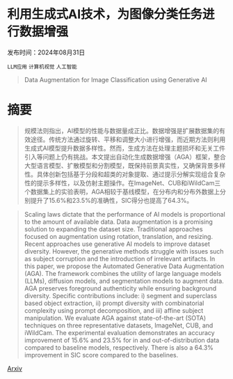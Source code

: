 # 利用生成式AI技术，为图像分类任务进行数据增强

发布时间：2024年08月31日

`LLM应用` `计算机视觉` `人工智能`

> Data Augmentation for Image Classification using Generative AI

# 摘要

> 规模法则指出，AI模型的性能与数据量成正比。数据增强是扩展数据集的有效途径。传统方法通过旋转、平移和调整大小进行增强，而近期方法则利用生成式AI模型提升数据多样性。然而，生成方法在处理主题损坏和无关工件引入等问题上仍有挑战。本文提出自动化生成数据增强（AGA）框架，整合大型语言模型、扩散模型和分割模型，既保持前景真实性，又确保背景多样性。具体创新包括基于分段和超类的对象提取、通过提示分解实现组合复杂性的提示多样性，以及仿射主题操作。在ImageNet、CUB和iWildCam三个数据集上的实验表明，AGA相较于基线模型，在分布内和分布外数据上分别提升了15.6%和23.5%的准确性，SIC得分也提高了64.3%。

> Scaling laws dictate that the performance of AI models is proportional to the amount of available data. Data augmentation is a promising solution to expanding the dataset size. Traditional approaches focused on augmentation using rotation, translation, and resizing. Recent approaches use generative AI models to improve dataset diversity. However, the generative methods struggle with issues such as subject corruption and the introduction of irrelevant artifacts. In this paper, we propose the Automated Generative Data Augmentation (AGA). The framework combines the utility of large language models (LLMs), diffusion models, and segmentation models to augment data. AGA preserves foreground authenticity while ensuring background diversity. Specific contributions include: i) segment and superclass based object extraction, ii) prompt diversity with combinatorial complexity using prompt decomposition, and iii) affine subject manipulation. We evaluate AGA against state-of-the-art (SOTA) techniques on three representative datasets, ImageNet, CUB, and iWildCam. The experimental evaluation demonstrates an accuracy improvement of 15.6% and 23.5% for in and out-of-distribution data compared to baseline models, respectively. There is also a 64.3% improvement in SIC score compared to the baselines.

[Arxiv](https://arxiv.org/abs/2409.00547)